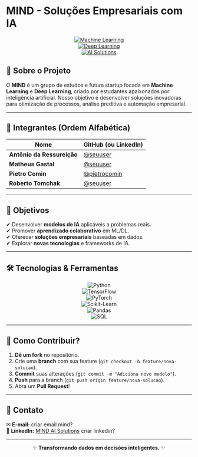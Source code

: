 # **MIND - Soluções Empresariais com IA**   

<div align="center">  

[![Machine Learning](https://img.shields.io/badge/Machine%20Learning-FF6F00?style=for-the-badge&logo=python&logoColor=white)](https://www.python.org/)  
[![Deep Learning](https://img.shields.io/badge/Deep%20Learning-0F9D58?style=for-the-badge&logo=tensorflow&logoColor=white)](https://www.tensorflow.org/)  
[![AI Solutions](https://img.shields.io/badge/AI%20Solutions-4285F4?style=for-the-badge&logo=google-ai&logoColor=white)](https://ai.google/)  

</div>  

## **📌 Sobre o Projeto**  
O **MIND** é um grupo de estudos e futura startup focada em **Machine Learning** e **Deep Learning**, criado por estudantes apaixonados por inteligência artificial. Nosso objetivo é desenvolver soluções inovadoras para otimização de processos, análise preditiva e automação empresarial.  

---

## **👥 Integrantes (Ordem Alfabética)**  

| Nome                     | GitHub (ou LinkedIn) |  
|--------------------------|----------------------|  
| **Antônio da Ressureição** | [@seuuser](https://github.com/) |  
| **Matheus Gastal**        | [@seuuser](https://github.com/) |  
| **Pietro Comin**          | [@pietrocomin](https://github.com/pietrocomin) |  
| **Roberto Tomchak**       | [@seuuser](https://github.com/) |  

---

## **🎯 Objetivos**  
✔ Desenvolver **modelos de IA** aplicáveis a problemas reais.  
✔ Promover **aprendizado colaborativo** em ML/DL.  
✔ Oferecer **soluções empresariais** baseadas em dados.  
✔ Explorar **novas tecnologias** e frameworks de IA.  

---

## **🛠 Tecnologias & Ferramentas**  

<div align="center">  

![Python](https://img.shields.io/badge/Python-3776AB?style=for-the-badge&logo=python&logoColor=white)  
![TensorFlow](https://img.shields.io/badge/TensorFlow-FF6F00?style=for-the-badge&logo=tensorflow&logoColor=white)  
![PyTorch](https://img.shields.io/badge/PyTorch-EE4C2C?style=for-the-badge&logo=pytorch&logoColor=white)  
![Scikit-Learn](https://img.shields.io/badge/Scikit--Learn-F7931E?style=for-the-badge&logo=scikit-learn&logoColor=white)  
![Pandas](https://img.shields.io/badge/Pandas-150458?style=for-the-badge&logo=pandas&logoColor=white)  
![SQL](https://img.shields.io/badge/SQL-4479A1?style=for-the-badge&logo=postgresql&logoColor=white)  

</div>  

---

## **📂 Como Contribuir?**  
1. **Dê um fork** no repositório.  
2. Crie uma **branch** com sua feature (`git checkout -b feature/nova-solucao`).  
3. **Commit** suas alterações (`git commit -m "Adiciona novo modelo"`).  
4. **Push** para a branch (`git push origin feature/nova-solucao`).  
5. Abra um **Pull Request**!  

---

## **📩 Contato**  
✉ **E-mail:** criar email mind?  
🔗 **LinkedIn:** [MIND AI Solutions](https://linkedin.com/company/) criar linkedin? 

---

<div align="center">  

✨ **Transformando dados em decisões inteligentes.** ✨  

</div>  
